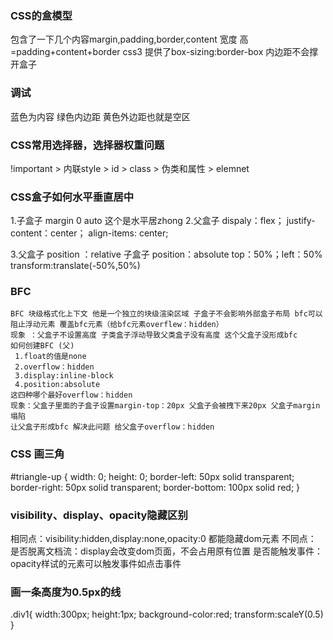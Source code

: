 ### CSS的盒模型
   包含了一下几个内容margin,padding,border,content 
   宽度 高=padding+content+border 
   css3 提供了box-sizing:border-box  内边距不会撑开盒子
### 调试 
蓝色为内容 绿色内边距 黄色外边距也就是空区
### CSS常用选择器，选择器权重问题
   !important > 内联style > id > class > 伪类和属性 > elemnet 
### CSS盒子如何水平垂直居中
   1.子盒子 margin 0 auto 这个是水平居zhong
   2.父盒子 dispaly：flex；
           justify-content：center；
           align-items: center;

   3.父盒子 position ：relative
     子盒子 position：absolute
           top：50%；left：50%
           transform:translate(-50%,50%)
### BFC
    BFC 块级格式化上下文 他是一个独立的块级渲染区域 子盒子不会影响外部盒子布局 bfc可以阻止浮动元素 覆盖bfc元素（给bfc元素overflew：hidden）
    现象 ：父盒子不设置高度 子类盒子浮动导致父类盒子没有高度 这个父盒子没形成bfc
    如何创建BFC (父)
     1.float的值是none
     2.overflow：hidden
     3.display:inline-block
     4.position:absolute
    这四种哪个最好overflow：hidden
    现象：父盒子里面的子盒子设置margin-top：20px 父盒子会被拽下来20px 父盒子margin塌陷 
    让父盒子形成bfc 解决此问题 给父盒子overflow：hidden
### CSS 画三角
 #triangle-up {
     width: 0;
     height: 0;
     border-left: 50px solid transparent;
     border-right: 50px solid transparent;
     border-bottom: 100px solid red;
 }
 ### visibility、display、opacity隐藏区别
 相同点：visibility:hidden,display:none,opacity:0 都能隐藏dom元素
   不同点：
   是否脱离文档流：display会改变dom页面，不会占用原有位置
   是否能触发事件： opacity样试的元素可以触发事件如点击事件

### 画一条高度为0.5px的线
   <div class='div1'><div>  
   .div1{
      width:300px;
      height:1px;
      background-color:red;
      transform:scaleY(0.5)
   }